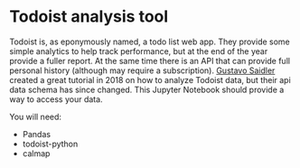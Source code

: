# Todoist analysis tool

Todoist is, as eponymously named, a todo list web app. They provide some simple analytics to help track performance, but at the end of the year provide a fuller report. At the same time there is an API that can provide full personal history (although may require a subscription). [Gustavo Saidler](https://gustavosaidler.com/data%20analysis/todoist-data-analysis/) created a great tutorial in 2018 on how to analyze Todoist data, but their api data schema has since changed. This Jupyter Notebook should provide a way to access your data. 

You will need:
* Pandas
* todoist-python
* calmap



